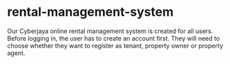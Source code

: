 # rental-management-system
Our Cyberjaya online rental management system is created for all users. Before logging in, the user has to create an account first. They will need to choose whether they want to register as tenant, property owner or property agent.
